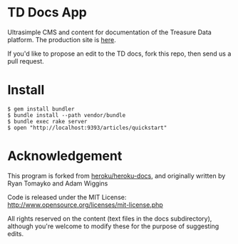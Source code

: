 # TD Docs App

Ultrasimple CMS and content for documentation of the Treasure Data platform.  The production site is [here](http://docs.treasure-data.com/).

If you'd like to propose an edit to the TD docs, fork this repo, then send us a pull request.

# Install

    $ gem install bundler
    $ bundle install --path vendor/bundle
    $ bundle exec rake server
    $ open "http://localhost:9393/articles/quickstart"

# Acknowledgement

This program is forked from [heroku/heroku-docs](
http://github.com/heroku/heroku-docs), and originally written by Ryan Tomayko and Adam Wiggins

Code is released under the MIT License: http://www.opensource.org/licenses/mit-license.php

All rights reserved on the content (text files in the docs subdirectory), although you're welcome to modify these for the purpose of suggesting edits.

